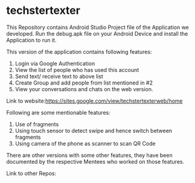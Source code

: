 # techstertexter
This Repository contains Android Studio Project file of the Application we developed. 
Run the debug.apk file on your Android Device and install the Application to run it.

This version of the application contains following features:
1. Login via Google Authentication
2. View the list of people who has used this account
3. Send text/ receive text to above list
4. Create Group and add people from list mentioned in #2
5. View your conversations and chats on the web version.

Link to website:https://sites.google.com/view/techstertexterweb/home 


Following are some mentionable features:
1. Use of fragments
2. Using touch sensor to detect swipe and hence switch between fragments
3. Using camera of the phone as scanner to scan QR Code

There are other versions with some other features, they have been documented by the respective Mentees who worked on those features.

Link to other Repos:

